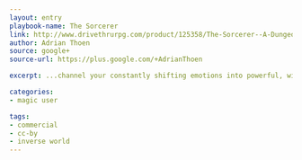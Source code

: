 ```yaml
---
layout: entry
playbook-name: The Sorcerer
link: http://www.drivethrurpg.com/product/125358/The-Sorcerer--A-Dungeon-World-Playbook
author: Adrian Thoen
source: google+
source-url: https://plus.google.com/+AdrianThoen

excerpt: ...channel your constantly shifting emotions into powerful, wild magic with unusual results. So open up your heart, get in touch with your emotions, and let the magic fly!

categories:
- magic user

tags:
- commercial
- cc-by
- inverse world
---
```

